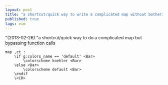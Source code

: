 ```yaml
---
layout: post
title: "a shortcut/quick way to write a complicated map without bothering function call!"
published: true
tags: vim
---
```



"(2013-02-26) 
"a shortcut/quick way to do a complicated map but bypassing function calls

    map ,ct :
        \if g:colors_name == 'default' <Bar>
            \colorscheme koehler <Bar>
        \else <Bar>
            \colorscheme default <Bar>
        \endif
        \<CR>
